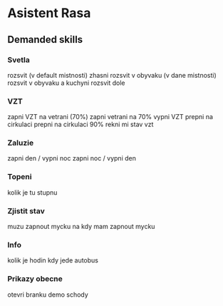 # Asistent Rasa

## Demanded skills
### Svetla
rozsvit  (v default mistnosti)
zhasni
rozsvit v obyvaku (v dane mistnosti)
rozsvit v obyvaku a kuchyni
rozsvit dole

### VZT
zapni VZT na vetrani  (70%)
zapni vetrani na 70%
vypni VZT
prepni na cirkulaci
prepni na cirkulaci 90%
rekni mi stav vzt

### Zaluzie
zapni den  / vypni noc
zapni noc / vypni den

### Topeni
kolik je tu stupnu

### Zjistit stav
muzu zapnout mycku
na kdy mam zapnout mycku


### Info
kolik je hodin
kdy jede autobus


### Prikazy obecne
otevri branku
demo schody